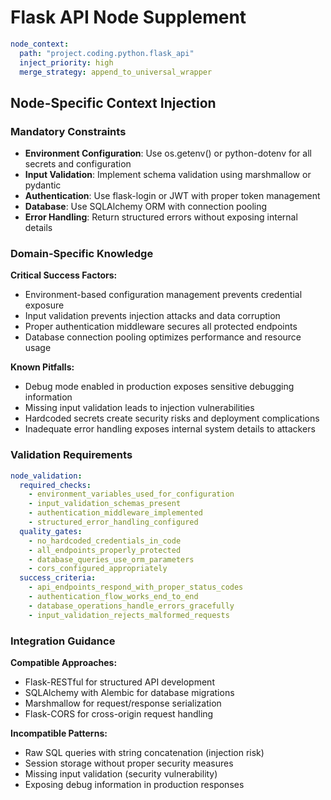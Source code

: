 # Flask API Node Supplement

```yaml
node_context:
  path: "project.coding.python.flask_api"
  inject_priority: high
  merge_strategy: append_to_universal_wrapper
```

## Node-Specific Context Injection

### Mandatory Constraints
- **Environment Configuration**: Use os.getenv() or python-dotenv for all secrets and configuration
- **Input Validation**: Implement schema validation using marshmallow or pydantic
- **Authentication**: Use flask-login or JWT with proper token management
- **Database**: Use SQLAlchemy ORM with connection pooling
- **Error Handling**: Return structured errors without exposing internal details

### Domain-Specific Knowledge
**Critical Success Factors:**
- Environment-based configuration management prevents credential exposure
- Input validation prevents injection attacks and data corruption
- Proper authentication middleware secures all protected endpoints
- Database connection pooling optimizes performance and resource usage

**Known Pitfalls:**
- Debug mode enabled in production exposes sensitive debugging information
- Missing input validation leads to injection vulnerabilities
- Hardcoded secrets create security risks and deployment complications
- Inadequate error handling exposes internal system details to attackers

### Validation Requirements
```yaml
node_validation:
  required_checks:
    - environment_variables_used_for_configuration
    - input_validation_schemas_present
    - authentication_middleware_implemented
    - structured_error_handling_configured
  quality_gates:
    - no_hardcoded_credentials_in_code
    - all_endpoints_properly_protected
    - database_queries_use_orm_parameters
    - cors_configured_appropriately
  success_criteria:
    - api_endpoints_respond_with_proper_status_codes
    - authentication_flow_works_end_to_end
    - database_operations_handle_errors_gracefully
    - input_validation_rejects_malformed_requests
```

### Integration Guidance
**Compatible Approaches:**
- Flask-RESTful for structured API development
- SQLAlchemy with Alembic for database migrations
- Marshmallow for request/response serialization
- Flask-CORS for cross-origin request handling

**Incompatible Patterns:**
- Raw SQL queries with string concatenation (injection risk)
- Session storage without proper security measures
- Missing input validation (security vulnerability)
- Exposing debug information in production responses
